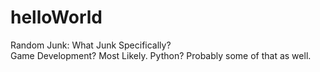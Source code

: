 # helloWorld
Random Junk: What Junk Specifically? </br>
Game Development? Most Likely.
Python? Probably some of that as well. 
